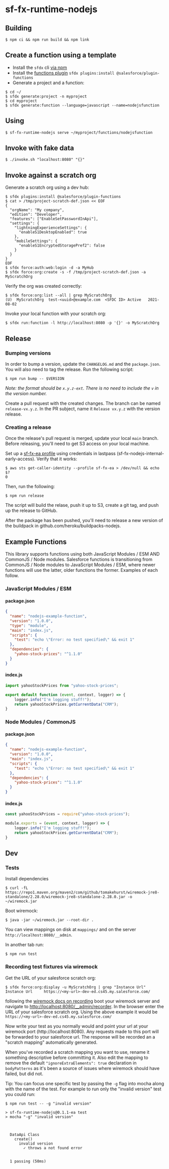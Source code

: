 # sf-fx-runtime-nodejs

## Building
```
$ npm ci && npm run build && npm link
```

## Create a function using a template

- Install the `sfdx` cli [via npm](https://developer.salesforce.com/docs/atlas.en-us.sfdx_setup.meta/sfdx_setup/sfdx_setup_install_cli.htm)
- Install the [functions plugin](https://github.com/salesforcecli/plugin-functions) `sfdx plugins:install @salesforce/plugin-functions`
- Generate a project and a function:

```
$ cd ~/
$ sfdx generate:project -n myproject
$ cd myproject
$ sfdx generate:function --language=javascript --name=nodejsfunction
```

## Using

```
$ sf-fx-runtime-nodejs serve ~/myproject/functions/nodejsfunction
```

## Invoke with fake data

```
$ ./invoke.sh "localhost:8080" "{}"
```

## Invoke against a scratch org

Generate a scratch org using a dev hub:

```
$ sfdx plugins:install @salesforce/plugin-functions
$ cat > /tmp/project-scratch-def.json << EOF
{
  "orgName": "My company",
  "edition": "Developer",
  "features": ["EnableSetPasswordInApi"],
  "settings": {
    "lightningExperienceSettings": {
      "enableS1DesktopEnabled": true
    },
    "mobileSettings": {
      "enableS1EncryptedStoragePref2": false
    }
  }
}
EOF
$ sfdx force:auth:web:login -d -a MyHub
$ sfdx force:org:create -s -f /tmp/project-scratch-def.json -a MyScratchOrg
```

Verify the org was created correctly:

```
$ sfdx force:org:list --all | grep MyScratchOrg
(U)  MyScratchOrg  test-<uuid>@example.com  <SFDC ID> Active   2021-08-02
```

Invoke your local function with your scratch org:

```
$ sfdx run:function -l http://localhost:8080 -p '{}' -o MyScratchOrg
```

## Release
### Bumping versions

In order to bump a version, update the `CHANGELOG.md` and the `package.json`. You will also need to tag the release. Run the following script:

```
$ npm run bump -- $VERSION
```

*Note: the format should be `x.y.z-ext`. There is no need to include the `v` in the version number.*

Create a pull request with the created changes. The branch can be named `release-vx.y.z`. In the PR subject, name it `Release vx.y.z` with the version release.

### Creating a release

Once the release's pull request is merged, update your local `main` branch. Before releasing, you'll need to get S3 access on your local machine.

Set up a [sf-fx-ea profile](https://docs.aws.amazon.com/cli/latest/userguide/cli-configure-profiles.html) using credentials in lastpass (sf-fx-nodejs-internal-early-access). Verify that it works:

```
$ aws sts get-caller-identity --profile sf-fx-ea > /dev/null && echo $?
0
```

Then, run the following:

```
$ npm run release
```

The script will build the relase, push it up to S3, create a git tag, and push up the release to GitHub.

After the package has been pushed, you'll need to release a new version of the buildpack in github.com/heroku/buildpacks-nodejs.

## Example Functions

This library supports functions using both JavaScript Modules / ESM AND 
CommonJS / Node modules. Salesforce functions is transitioning from 
CommonJS / Node modules to JavaScript Modules / ESM, where newer functions will
use the latter, older functions the former. Examples of each follow.

### JavaScript Modules / ESM

#### package.json
```json
{
  "name": "nodejs-example-function",
  "version": "1.0.0",
  "type": "module",
  "main": "index.js",
  "scripts": {
    "test": "echo \"Error: no test specified\" && exit 1"
  },
  "dependencies": {
    "yahoo-stock-prices": "^1.1.0"
  }
}

```
#### index.js
```javascript
import yahooStockPrices from "yahoo-stock-prices";

export default function (event, context, logger) => {
    logger.info("I'm logging stuff!");
    return yahooStockPrices.getCurrentData("CRM");
}
```

### Node Modules / CommonJS

#### package.json
```json
{
  "name": "nodejs-example-function",
  "version": "1.0.0",
  "main": "index.js",
  "scripts": {
    "test": "echo \"Error: no test specified\" && exit 1"
  },
  "dependencies": {
    "yahoo-stock-prices": "^1.1.0"
  }
}
```

#### index.js
```javascript
const yahooStockPrices = require("yahoo-stock-prices");

module.exports = (event, context, logger) => {
    logger.info("I'm logging stuff!");
    return yahooStockPrices.getCurrentData("CRM");
}
```

## Dev

### Tests

Install dependencies

```
$ curl -fL https://repo1.maven.org/maven2/com/github/tomakehurst/wiremock-jre8-standalone/2.28.0/wiremock-jre8-standalone-2.28.0.jar -o ~/wiremock.jar
```

Boot wiremock:

```
$ java -jar ~/wiremock.jar --root-dir .
```

You can view mappings on disk at `mappings/` and on the server `http://localhost:8080/__admin`.

In another tab run:

```
$ npm run test
```

### Recording test fixtures via wiremock

Get the URL of your salesforce scratch org:

```
$ sfdx force:org:display -u MyScratchOrg | grep "Instance Url"
Instance Url     https://<my-url>-dev-ed.cs45.my.salesforce.com/
```

following the [wiremock docs on recording](http://wiremock.org/docs/record-playback/) boot your wiremock server and navigate to [http://localhost:8080/\__admin/recorder](http://localhost:8080/__admin/recorder). In the browser enter the URL of your salesforce scratch org. Using the above example it would be `https://<my-url>-dev-ed.cs45.my.salesforce.com/`

Now write your test as you normally would and point your url at your wiremock port (http://localhost:8080). Any requests made to this port will be forwarded to your salesforce url. The response will be recorded an a "scratch mapping" automatically generated.

When you've recorded a scratch mapping you want to use, rename it something descriptive before committing it. Also edit the mapping to remove the default `"ignoreExtraElements": true` declaration in `bodyPatterns` as it's been a source of issues where wiremock should have failed, but did not.

Tip: You can focus one specific test by passing the `-g` flag into mocha along with the name of the test. For example to run only the "invalid version" test you could run:

```
$ npm run test -- -g "invalid version"

> sf-fx-runtime-nodejs@0.1.1-ea test
> mocha "-g" "invalid version"



  DataApi Class
    create()
      invalid version
        ✓ throws a not found error


  1 passing (50ms)
```

